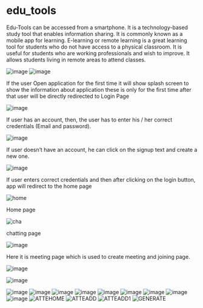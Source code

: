 # edu_tools

Edu-Tools can be accessed from a smartphone. It is a technology-based study tool that enables information sharing. It is commonly known as a mobile app for learning. E-learning or remote learning is a great learning tool for students who do not have access to a physical classroom. It is useful for students who are working professionals and wish to improve. It allows students living in remote areas to attend classes.

![image](https://user-images.githubusercontent.com/59969732/205825032-e0ef0d15-d144-4235-b709-3e418fae8b9c.png)
![image](https://user-images.githubusercontent.com/59969732/205825071-cf9d1333-f2d8-4254-9395-ac3e9d0bcb04.png)

If the user Open application for the first time it will show splash screen to show the information about application these is only for the first time after that user will be directly redirected to Login Page

![image](https://user-images.githubusercontent.com/59969732/205825094-57960cf8-54f8-4d74-9a03-e2e497bb88ed.png)

If user has an account, then, the user has to enter his / her correct credentials (Email and password).

![image](https://user-images.githubusercontent.com/59969732/205825108-49f30066-82bc-4f71-ab5e-32c23d7283d0.png)

If user doesn’t have an account, he can click on the signup text and create a new one.

![image](https://user-images.githubusercontent.com/59969732/205825144-08282a4b-30bf-4d12-963e-115f97d4c346.png)


If user enters correct credentials and then after clicking on the login button, app will redirect to the home page     


![home](https://user-images.githubusercontent.com/59969732/205825857-b6376a60-cc93-47b3-bb9b-a4fdaef0c01f.jpg)

Home page

![cha](https://user-images.githubusercontent.com/59969732/205825935-3666187d-6488-4a47-96b3-7fb4c8ee33ea.jpg)

chatting page

![image](https://user-images.githubusercontent.com/59969732/205825971-8ebc1600-f5c2-4bcd-94d1-0afdd8b5ec82.png)

Here it is meeting page which is used to create meeting and joining page.


![image](https://user-images.githubusercontent.com/59969732/205826014-5c47e638-ca35-4735-934d-8e924c2d2b2b.png)



![image](https://user-images.githubusercontent.com/59969732/205826034-16d17d97-d128-433c-909e-940c7e94583e.png)


![image](https://user-images.githubusercontent.com/59969732/205826075-f6a2056a-efcb-48c7-8dd3-cded9835c986.png)
![image](https://user-images.githubusercontent.com/59969732/205826111-d912d0be-1ae6-4ef8-bb7c-1c1125903945.png)
![image](https://user-images.githubusercontent.com/59969732/205826154-c70e1c18-3143-40d4-87b6-cb56ea948b02.png)
![image](https://user-images.githubusercontent.com/59969732/205826182-20487691-35ab-40a3-bddb-a2a25780f193.png)
![image](https://user-images.githubusercontent.com/59969732/205826206-f84bfa20-c7c4-42cb-bcd6-3868d7f74125.png)
![image](https://user-images.githubusercontent.com/59969732/205826230-cbbf28f0-1610-48a7-a357-f6c80a3221d4.png)
![image](https://user-images.githubusercontent.com/59969732/205826266-7ad18177-f152-4d07-a208-4a00c8cf063f.png)
![image](https://user-images.githubusercontent.com/59969732/205826279-694adb6d-168c-412c-9dfc-b0f164324112.png)
![image](https://user-images.githubusercontent.com/59969732/205826311-9bf6c894-4190-471c-bf9d-af65382956fd.png)
![ATTEHOME](https://user-images.githubusercontent.com/59969732/205826408-1e78c8b1-350b-43df-bdd3-3b90e0f83358.jpg)
![ATTEADD](https://user-images.githubusercontent.com/59969732/205826444-ca48e429-f4c9-4bcc-a0fa-32601420cb14.jpg)
![ATTEADD1](https://user-images.githubusercontent.com/59969732/205826475-8c0abde1-4e86-49c1-a50d-92ed260cfd87.jpg)
![GENERATE](https://user-images.githubusercontent.com/59969732/205826489-99cf784c-2f6c-4400-8640-a11190d7b768.jpg)

